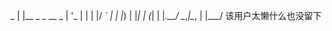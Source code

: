  _
| |__ _ _ __ _
| '_ \| | | |/ _` |
| |_) | |_| | (_| |
|_.__/ \__,_|\__, |
             |___/ 该用户太懒什么也没留下
